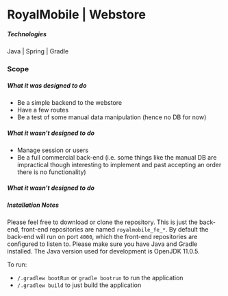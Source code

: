 # RoyalMobile | Webstore

##### Technologies
Java | Spring | Gradle

### Scope
##### What it was designed to do
+ Be a simple backend to the webstore
+ Have a few routes
+ Be a test of some manual data manipulation (hence no DB for now)

##### What it wasn't designed to do
- Manage session or users
- Be a full commercial back-end (i.e. some things like the manual DB are impractical though interesting to implement and past accepting an order there is no functionality)

##### What it wasn't designed to do

##### Installation Notes
Please feel free to download or clone the repository. This is just the back-end, front-end repositories are named `royalmobile_fe_*`. By default the back-end will run on port `4000`, which the front-end repositories are configured to listen to. Please make sure you have Java and Gradle installed. The Java version used for development is OpenJDK 11.0.5.

To run:
- `/.gradlew bootRun` or `gradle bootrun` to run the application
- `/.gradlew build` to just build the application
